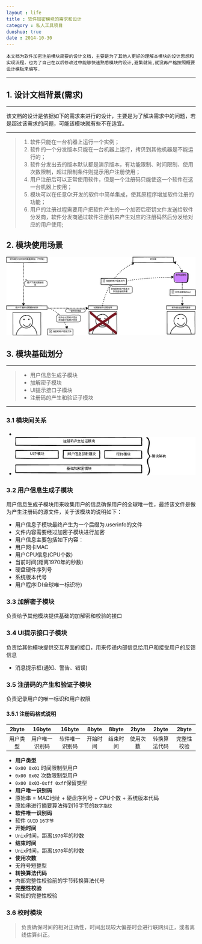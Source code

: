 ```yaml
---
layout : life
title : 软件加密模块的需求和设计
category : 私人工具项目
duoshuo: true
date : 2014-10-30
---
```


<!-- more -->

```
本文档为软件加密注册模块简要的设计文档，主要是为了其他人更好的理解本模块的设计思想和实现流程，也为了自己在以后修改过中能够快速熟悉模块的设计,避繁就简,就没再严格按照概要设计模板来编写.
```

******

## 1. 设计文档背景(需求)

******
该文档的设计是依据如下的需求来进行的设计，主要是为了解决需求中的问题，若是超过该需求的问题，可能该模块就有些不在适宜。

******

> 1. 软件只能在一台机器上运行一个实例；
> 2. 软件的一个分发版本只能在一台机器上运行，拷贝到其他机器是不能运行的；
> 3. 软件分发出去的版本默认都是演示版本，有功能限制、时间限制、使用次数限制，超过限制条件则提示用户注册使用；
> 4. 用户注册后可以正常使用软件，但是一个注册码只能使这一个软件在这一台机器上使用；
> 5. 模块可以在任意Qt开发的软件中简单集成，使其原程序增加软件注册的功能；
> 6. 用户的注册过程需要用户把软件产生的一个加密后密钥文件发送给软件分发商，软件分发商通过软件注册机来产生对应的注册码然后分发给对应的用户使用;


## 2. 模块使用场景

![软件总体架构图](/res/img/blog/软件加密模块文档资源/软件加密模块架构设计图.png)


## 3. 模块基础划分

******

> * 用户信息生成子模块
> * 加解密子模块
> * UI提示接口子模块
> * 注册码的产生和验证子模块

******

### 3.1 模块间关系

* 
 * ![软件模块架构图](/res/img/blog/软件加密模块文档资源/软件加密模块模块架构图.png)


### 3.2 用户信息生成子模块

> 
用户信息生成子模块用来收集用户的信息确保用户的全球唯一性，最终该文件是做为产生注册码的源文件，关于该模块的说明如下：

* 用户信息子模块最终产生为一个后缀为.userinfo的文件
* 文件内容需要经过加密子模块进行加密
* 用户信息主要包括如下内容：
 * 用户网卡MAC
 * 用户CPU信息(CPU个数)
 * 当前时间(距离1970年的秒数)
 * 硬盘硬件序列号
 * 系统版本代号
 * 用户程序ID(全球唯一标识符)


### 3.3 加解密子模块

> 
负责给予其他模块提供基础的加解密和校验的接口

### 3.4 UI提示接口子模块

>
负责给其他模块提供交互界面的接口，用来传递内部信息给用户和接受用户的反馈信息

* 消息提示框(通知、警告、错误)

### 3.5 注册码的产生和验证子模块

>
负责记录用户的唯一标识和用户权限

#### 3.5.1 注册码格式说明
|2byte|16byte|16byte|8byte|8byte|2byte|2byte|2byte|
|:----:|:----:|:----:|:----:|:----:|:----:|:----:|:----:|
|用户类型|用户唯一识别码|软件唯一识别码|开始时间|结束时间|使用次数|转换算法代码|完整性校验|

* **用户类型**
 * ```0x00 0x01``` 时间限制型用户
 * ```0x00 0x02``` 次数限制型用户
 * ```0x00 0x03```-```0xff 0xff```保留类型 
* **用户唯一识别码**
 * 原始串 = MAC地址 + 硬盘序列号 + CPU个数 + 系统版本代码
 * 原始串进行摘要算法得到16字节的```数字指纹```
* **软件唯一识别码**
 * 软件 ```GUID``` ```16字节```
* **开始时间**
 * ```Unix```时间，距离```1970```年的秒数
* **结束时间**
 * ```Unix```时间，距离```1970```年的秒数
* **使用次数**
 * 无符号短整型
* **转换算法代码**
 * 内部完整性校验前的字节转换算法代号
* **完整性校验**
 * 常规的完整性校验

### 3.6 校时模块

> 负责确保时间的相对正确性，时间出现较大偏差时会进行联网纠正，或者离线估算纠正。





